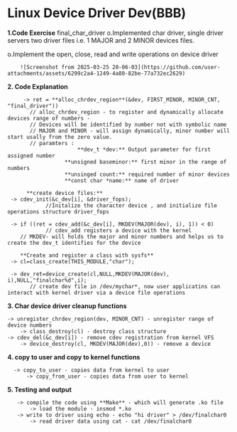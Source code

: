 # Linux Device Driver Dev(BBB)
**1.Code Exercise**
final_char_driver 
   o.Implemented char driver, single driver servers two driver files i.e. 1 MAJOR and 2 MINOR devices files.
        
   o.Implement the open, close, read and write operations on device driver

        ![Screenshot from 2025-03-25 20-06-03](https://github.com/user-attachments/assets/6299c2a4-1249-4a80-82be-77a732ec2629)

  **2. Code Explanation**
  
         -> ret = **alloc_chrdev_region**(&dev, FIRST_MINOR, MINOR_CNT, "final_driver")) 
	       // alloc_chrdev_region - to register and dynamically allocate devices range of numbers - 
	       // Devices will be identified by number not with symbolic name
	       // MAJOR and MINOR - will assign dynamically, minor number will start usally from the zero value.
	       // paramters : 
	                      **dev_t *dev:** Output parameter for first assigned number
		              **unsigned baseminor:** first minor in the range of numbers
		              **unsinged count:** required number of minor devices
		              **const char *name:** name of driver 
		
          **create device files:**
	 -> cdev_init(&c_dev[i], &driver_fops);
                //Initalize the character device , and initialize file operations structure driver_fops	  
		
	 -> if ((ret = cdev_add(&c_dev[i], MKDEV(MAJOR(dev), i), 1)) < 0)
                // cdev_add registers a device with the kernel
		// MKDEV- will holds the major and minor numbers and helps us to create the dev_t identifies for the device
	
        **Create and register a class with sysfs**
	 -> cl=class_create(THIS_MODULE,"char");

	 -> dev_ret=device_create(cl,NULL,MKDEV(MAJOR(dev), i),NULL,"finalchar%d",i);
           // create dev file in /dev/mychar*, now user applicatins can  interact with kernel driver via a device file operations

**3. Char device driver cleanup functions**

	-> unregister_chrdev_region(dev, MINOR_CNT) - unregister range of device numbers 
        -> class_destroy(cl) - destroy class structure
	-> cdev_del(&c_dev[i]) - remove cdev registration from kernel VFS
        -> device_destroy(cl, MKDEV(MAJOR(dev),0)) - remove a device 


 **4. copy to user and copy to kernel functions**

 	  -> copy_to_user - copies data from kernel to user
          -> copy_from_user - copies data from user to kernel


  **5. Testing and output**

  	   -> compile the code using **Make** - which will generate .ko file
           -> load the module - insmod *.ko
	   -> write to driver using echo - echo "hi driver" > /dev/finalchar0
           -> read driver data using cat - cat /dev/finalchar0









 




